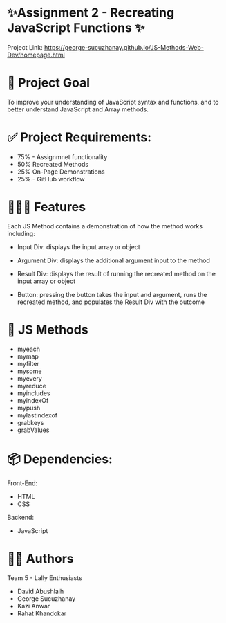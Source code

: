 # ✨Assignment 2 - Recreating JavaScript Functions ✨
Project Link: https://george-sucuzhanay.github.io/JS-Methods-Web-Dev/homepage.html

# 🚀 Project Goal
To improve your understanding of JavaScript syntax and functions, and to better understand JavaScript and Array methods.
# ✅ Project Requirements:
* 75% - Assignmnet functionality
* 50% Recreated Methods
* 25% On-Page Demonstrations
* 25% - GitHub workflow

# 👩🏽‍🚀 Features
Each JS Method contains a demonstration of how the method works including:
* Input Div: displays the input array or object

* Argument Div: displays the additional argument input to the method

* Result Div: displays the result of running the recreated method on the input array or object

* Button: pressing the button takes the input and argument, runs the recreated method, and populates the Result Div with the outcome



# 🔨 JS Methods
* myeach
* mymap
* myfilter
* mysome
* myevery
* myreduce
* myincludes
* myindexOf
* mypush
* mylastindexof
* grabkeys
* grabValues


# 📦 Dependencies:

Front-End:
- HTML
- CSS

Backend:
- JavaScript

# 👨‍💻 Authors
Team 5 - Lally Enthusiasts

- David Abushlaih
- George Sucuzhanay
- Kazi Anwar
- Rahat Khandokar
